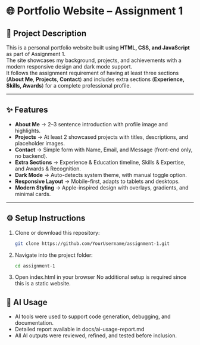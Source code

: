 # 🌐 Portfolio Website – Assignment 1

## 📖 Project Description
This is a personal portfolio website built using **HTML, CSS, and JavaScript** as part of Assignment 1.  
The site showcases my background, projects, and achievements with a modern responsive design and dark mode support.  
It follows the assignment requirement of having at least three sections (**About Me**, **Projects**, **Contact**) and includes extra sections (**Experience, Skills, Awards**) for a complete professional profile.

---

## ✨ Features
- **About Me** → 2–3 sentence introduction with profile image and highlights.  
- **Projects** → At least 2 showcased projects with titles, descriptions, and placeholder images.  
- **Contact** → Simple form with Name, Email, and Message (front-end only, no backend).  
- **Extra Sections** → Experience & Education timeline, Skills & Expertise, and Awards & Recognition.  
- **Dark Mode** → Auto-detects system theme, with manual toggle option.  
- **Responsive Layout** → Mobile-first, adapts to tablets and desktops.  
- **Modern Styling** → Apple-inspired design with overlays, gradients, and minimal cards.  

---

## ⚙️ Setup Instructions
1. Clone or download this repository:
   ```bash
   git clone https://github.com/YourUsername/assignment-1.git
2. Navigate into the project folder:
   ```bash
   cd assignment-1
4. Open index.html in your browser
   No additional setup is required since this is a static website.

## 🤖 AI Usage
- AI tools were used to support code generation, debugging, and documentation.
- Detailed report available in docs/ai-usage-report.md
- All AI outputs were reviewed, refined, and tested before inclusion. 
